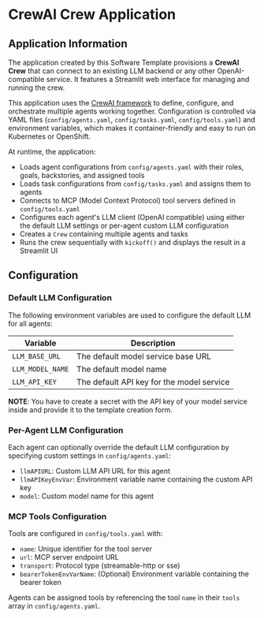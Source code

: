 # CrewAI Crew Application

## Application Information

The application created by this Software Template provisions a **CrewAI Crew** that can connect to an existing LLM backend or any other OpenAI-compatible service. It features a Streamlit web interface for managing and running the crew.

This application uses the [CrewAI framework](https://docs.crewai.com) to define, configure, and orchestrate multiple agents working together. Configuration is controlled via YAML files (`config/agents.yaml`, `config/tasks.yaml`, `config/tools.yaml`) and environment variables, which makes it container-friendly and easy to run on Kubernetes or OpenShift.

At runtime, the application:

- Loads agent configurations from `config/agents.yaml` with their roles, goals, backstories, and assigned tools
- Loads task configurations from `config/tasks.yaml` and assigns them to agents
- Connects to MCP (Model Context Protocol) tool servers defined in `config/tools.yaml`
- Configures each agent's LLM client (OpenAI compatible) using either the default LLM settings or per-agent custom LLM configuration
- Creates a `Crew` containing multiple agents and tasks
- Runs the crew sequentially with `kickoff()` and displays the result in a Streamlit UI

## Configuration

### Default LLM Configuration

The following environment variables are used to configure the default LLM for all agents:

| Variable         | Description                              |
| ---------------- | ---------------------------------------- |
| `LLM_BASE_URL`   | The default model service base URL       |
| `LLM_MODEL_NAME` | The default model name                   |
| `LLM_API_KEY`    | The default API key for the model service|

**NOTE**: You have to create a secret with the API key of your model service inside and provide it to the template creation form.

### Per-Agent LLM Configuration

Each agent can optionally override the default LLM configuration by specifying custom settings in `config/agents.yaml`:

- `llmAPIURL`: Custom LLM API URL for this agent
- `llmAPIKeyEnvVar`: Environment variable name containing the custom API key
- `model`: Custom model name for this agent

### MCP Tools Configuration

Tools are configured in `config/tools.yaml` with:

- `name`: Unique identifier for the tool server
- `url`: MCP server endpoint URL
- `transport`: Protocol type (streamable-http or sse)
- `bearerTokenEnvVarName`: (Optional) Environment variable containing the bearer token

Agents can be assigned tools by referencing the tool `name` in their `tools` array in `config/agents.yaml`.
